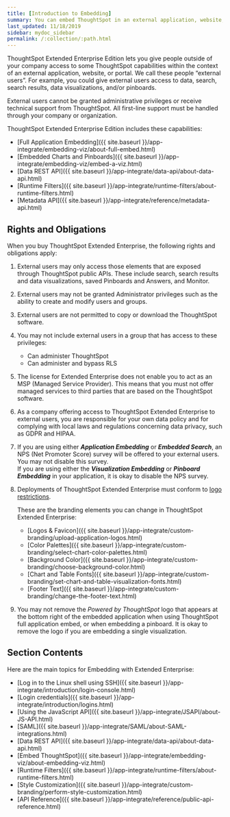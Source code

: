 ```yaml
---
title: [Introduction to Embedding]
summary: You can embed ThoughtSpot in an external application, website, or portal.
last_updated: 11/18/2019
sidebar: mydoc_sidebar
permalink: /:collection/:path.html
---
```

ThoughtSpot Extended Enterprise Edition lets you give people outside of your company access to some ThoughtSpot capabilities within the context of an external application, website, or portal. We call these people “external users”. For example, you could give external users access to data, search, search results, data visualizations, and/or pinboards.

External users cannot be granted administrative privileges or receive technical support from ThoughtSpot. All first-line support must be handled through your company or organization.

ThoughtSpot Extended Enterprise Edition includes these capabilities:

- [Full Application Embedding]({{ site.baseurl }}/app-integrate/embedding-viz/about-full-embed.html)
- [Embedded Charts and Pinboards]({{ site.baseurl }}/app-integrate/embedding-viz/embed-a-viz.html)
- [Data REST API]({{ site.baseurl }}/app-integrate/data-api/about-data-api.html)
- [Runtime Filters]({{ site.baseurl }}/app-integrate/runtime-filters/about-runtime-filters.html)
- [Metadata API]({{ site.baseurl }}/app-integrate/reference/metadata-api.html)

## Rights and Obligations ##

When you buy ThoughtSpot Extended Enterprise, the following rights and obligations apply:

1. External users may only access those elements that are exposed through ThoughtSpot public APIs. These include search, search results and data visualizations, saved Pinboards and Answers, and Monitor.
2. External users may not be granted Administrator privileges such as the ability to create and modify users and groups.
3. External users are not permitted to copy or download the ThoughtSpot software.
4. You may not include external users in a group that has access to these privileges:
   - Can administer ThoughtSpot
   - Can administer and bypass RLS
5. The license for Extended Enterprise does not enable you to act as an MSP (Managed Service Provider). This means that you must not offer managed services to third parties that are based on the ThoughtSpot software.
6. As a company offering access to ThoughtSpot Extended Enterprise to external users, you are responsible for your own data policy and for complying with local laws and regulations concerning data privacy, such as GDPR and HIPAA.
7. If you are using either ***Application Embedding*** or ***Embedded Search***, an NPS (Net Promoter Score) survey will be offered to your external users. You may not disable this survey.<br>If you are using either the ***Visualization Embedding*** or ***Pinboard Embedding*** in your application, it is okay to disable the NPS survey.
8. Deployments of ThoughtSpot Extended Enterprise must conform to [logo restrictions](https://brand.thoughtspot.com/d/Vtg4Zg2mqTbE/brand-guidelines).

   These are the branding elements you can change in ThoughtSpot Extended Enterprise:

   - [Logos & Favicon]({{ site.baseurl }}/app-integrate/custom-branding/upload-application-logos.html)
   - [Color Palettes]({{ site.baseurl }}/app-integrate/custom-branding/select-chart-color-palettes.html)
   - [Background Color]({{ site.baseurl }}/app-integrate/custom-branding/choose-background-color.html)
   - [Chart and Table Fonts]({{ site.baseurl }}/app-integrate/custom-branding/set-chart-and-table-visualization-fonts.html)
   - [Footer Text]({{ site.baseurl }}/app-integrate/custom-branding/change-the-footer-text.html)

9. You may not remove the *Powered by ThoughtSpot* logo that appears at the bottom right of the embedded application when using ThoughtSpot full application embed, or when embedding a pinboard. It is okay to remove the logo if you are embedding a single visualization.

## Section Contents ##
Here are the main topics for Embedding with Extended Enterprise:

* [Log in to the Linux shell using SSH]({{ site.baseurl }}/app-integrate/introduction/login-console.html)
* [Login credentials]({{ site.baseurl }}/app-integrate/introduction/logins.html)
* [Using the JavaScript API]({{ site.baseurl }}/app-integrate/JSAPI/about-JS-API.html)
* [SAML]({{ site.baseurl }}/app-integrate/SAML/about-SAML-integrations.html)
* [Data REST API]({{ site.baseurl }}/app-integrate/data-api/about-data-api.html)
* [Embed ThoughtSpot]({{ site.baseurl }}/app-integrate/embedding-viz/about-embedding-viz.html)
* [Runtime Filters]({{ site.baseurl }}/app-integrate/runtime-filters/about-runtime-filters.html)
* [Style Customization]({{ site.baseurl }}/app-integrate/custom-branding/perform-style-customization.html)
* [API Reference]({{ site.baseurl }}/app-integrate/reference/public-api-reference.html)

